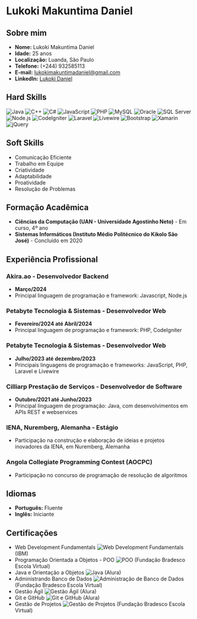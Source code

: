 # Lukoki Makuntima Daniel

## Sobre mim

- **Nome:** Lukoki Makuntima Daniel
- **Idade:** 25 anos
- **Localização:** Luanda, São Paulo
- **Telefone:** (+244) 932585113
- **E-mail:** lukokimakuntimadaniel@gmail.com
- **LinkedIn:** [Lukoki Daniel](https://www.linkedin.com/in/lukokidaniel/)

## Hard Skills

![Java](https://img.shields.io/badge/Java-Expert-orange) ![C++](https://img.shields.io/badge/C++-Expert-brightgreen) ![C#](https://img.shields.io/badge/C%23-Expert-blue) ![JavaScript](https://img.shields.io/badge/JavaScript-Expert-yellow) ![PHP](https://img.shields.io/badge/PHP-Expert-purple) ![MySQL](https://img.shields.io/badge/MySQL-Expert-blue) ![Oracle](https://img.shields.io/badge/Oracle-Expert-red) ![SQL Server](https://img.shields.io/badge/SQL%20Server-Expert-yellow) ![Node.js](https://img.shields.io/badge/Node.js-Expert-green) ![CodeIgniter](https://img.shields.io/badge/CodeIgniter-Expert-red) ![Laravel](https://img.shields.io/badge/Laravel-Expert-orange) ![Livewire](https://img.shields.io/badge/Livewire-Expert-blue) ![Bootstrap](https://img.shields.io/badge/Bootstrap-Expert-purple) ![Xamarin](https://img.shields.io/badge/Xamarin-Expert-brightgreen) ![jQuery](https://img.shields.io/badge/jQuery-Expert-blue)

## Soft Skills

- Comunicação Eficiente
- Trabalho em Equipe
- Criatividade
- Adaptabilidade
- Proatividade
- Resolução de Problemas

## Formação Acadêmica

- **Ciências da Computação (UAN - Universidade Agostinho Neto)** - Em curso, 4º ano
- **Sistemas Informáticos (Instituto Médio Politécnico do Kikolo São José)** - Concluído em 2020

## Experiência Profissional

### Akira.ao - Desenvolvedor Backend
- **Março/2024**
- Principal linguagem de programação e framework: Javascript, Node.js

### Petabyte Tecnologia & Sistemas - Desenvolvedor Web
- **Fevereiro/2024 até Abril/2024**
- Principal linguagem de programação e framework: PHP, CodeIgniter

### Petabyte Tecnologia & Sistemas - Desenvolvedor Web
- **Julho/2023 até dezembro/2023**
- Principais linguagens de programação e frameworks: JavaScript, PHP, Laravel e Livewire

### Cilliarp Prestação de Serviços - Desenvolvedor de Software
- **Outubro/2021 até Junho/2023**
- Principal linguagem de programação: Java, com desenvolvimentos em APIs REST e webservices

### IENA, Nuremberg, Alemanha - Estágio
- Participação na construção e elaboração de ideias e projetos inovadores da IENA, em Nuremberg, Alemanha

### Angola Collegiate Programming Contest (AOCPC)
- Participação no concurso de programação de resolução de algoritmos

## Idiomas

- **Português:** Fluente
- **Inglês:** Iniciante

## Certificações

- Web Development Fundamentals ![Web Development Fundamentals](https://img.shields.io/badge/Web%20Development%20Fundamentals-Expert-brightgreen) (IBM)
- Programação Orientada a Objetos - POO ![POO](https://img.shields.io/badge/POO-Expert-brightgreen) (Fundação Bradesco Escola Virtual)
- Java e Orientação a Objetos ![Java](https://img.shields.io/badge/Java-Expert-brightgreen) (Alura)
- Administrando Banco de Dados ![Administração de Banco de Dados](https://img.shields.io/badge/Administra%C3%A7%C3%A3o%20de%20Banco%20de%20Dados-Expert-brightgreen) (Fundação Bradesco Escola Virtual)
- Gestão Ágil ![Gestão Ágil](https://img.shields.io/badge/Gest%C3%A3o%20%C3%81gil-Expert-brightgreen) (Alura)
- Git e GitHub ![Git e GitHub](https://img.shields.io/badge/Git%20e%20GitHub-Expert-brightgreen) (Alura)
- Gestão de Projetos ![Gestão de Projetos](https://img.shields.io/badge/Gest%C3%A3o%20de%20Projetos-Expert-brightgreen) (Fundação Bradesco Escola Virtual)
